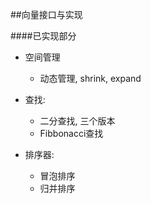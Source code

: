 ##向量接口与实现

####已实现部分
- 空间管理
	- 动态管理, shrink, expand

- 查找:
	- 二分查找, 三个版本
	- Fibbonacci查找

- 排序器:
	- 冒泡排序
	- 归并排序
